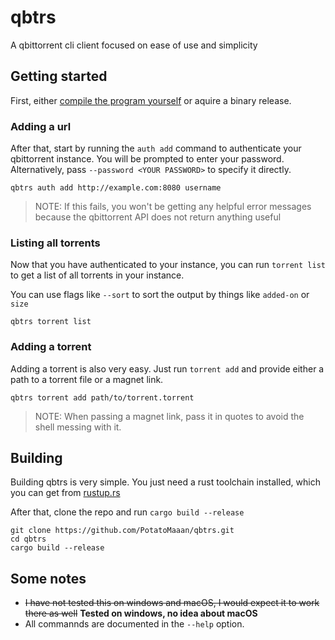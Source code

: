 # qbtrs

A qbittorrent cli client focused on ease of use and simplicity

## Getting started

First, either [compile the program yourself](#building) or aquire a binary release.

### Adding a url

After that, start by running the `auth add` command to authenticate your qbittorrent instance. You will be prompted to enter your password. Alternatively, pass `--password <YOUR PASSWORD>` to specify it directly.

```
qbtrs auth add http://example.com:8080 username
```

> NOTE: If this fails, you won't be getting any helpful error messages because the qbittorrent API does not return anything useful

### Listing all torrents

Now that you have authenticated to your instance, you can run `torrent list` to get a list of all torrents in your instance.

You can use flags like `--sort` to sort the output by things like `added-on` or `size`

```
qbtrs torrent list
```

### Adding a torrent

Adding a torrent is also very easy. Just run `torrent add` and provide either a path to a torrent file or a magnet link.

```
qbtrs torrent add path/to/torrent.torrent
```

> NOTE: When passing a magnet link, pass it in quotes to avoid the shell messing with it.

## Building

Building qbtrs is very simple. You just need a rust toolchain installed, which you can get from [rustup.rs](https://rustup.rs/)

After that, clone the repo and run `cargo build --release`

```
git clone https://github.com/PotatoMaaan/qbtrs.git
cd qbtrs
cargo build --release
```

## Some notes

- ~~I have not tested this on windows and macOS, I would expect it to work there as well~~ **Tested on windows, no idea about macOS**
- All commannds are documented in the `--help` option.